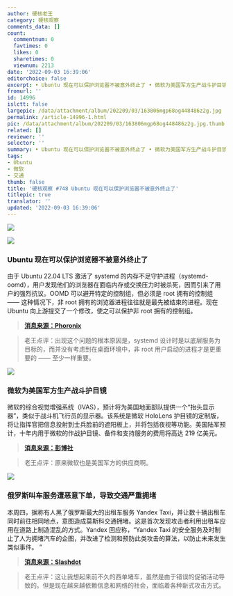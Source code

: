 ```yaml
---
author: 硬核老王
category: 硬核观察
comments_data: []
count:
  commentnum: 0
  favtimes: 0
  likes: 0
  sharetimes: 0
  viewnum: 2213
date: '2022-09-03 16:39:06'
editorchoice: false
excerpt: • Ubuntu 现在可以保护浏览器不被意外终止了 • 微软为美国军方生产战斗护目镜 • 俄罗斯叫车服务遭恶意下单，导致交通严重拥堵
fromurl: ''
id: 14996
islctt: false
largepic: /data/attachment/album/202209/03/163806mgp68og448486z2g.jpg
permalink: /article-14996-1.html
pic: /data/attachment/album/202209/03/163806mgp68og448486z2g.jpg.thumb.jpg
related: []
reviewer: ''
selector: ''
summary: • Ubuntu 现在可以保护浏览器不被意外终止了 • 微软为美国军方生产战斗护目镜 • 俄罗斯叫车服务遭恶意下单，导致交通严重拥堵
tags:
- Ubuntu
- 微软
- 交通
thumb: false
title: '硬核观察 #748 Ubuntu 现在可以保护浏览器不被意外终止了'
titlepic: true
translator: ''
updated: '2022-09-03 16:39:06'
---
```


![](/data/attachment/album/202209/03/163806mgp68og448486z2g.jpg)


![](/data/attachment/album/202209/03/163818cxv8phppop3fch2g.jpg)


### Ubuntu 现在可以保护浏览器不被意外终止了


由于 Ubuntu 22.04 LTS 激活了 systemd 的内存不足守护进程（systemd-oomd），用户发现他们的浏览器在面临内存或交换压力时被杀死，因而引来了用户的强烈抗议。OOMD 可以避开特定的控制组，但必须是 root 拥有的控制组 —— 这种情况下，非 root 拥有的浏览器进程往往就是最先被结束的进程。现在 Ubuntu 向上游提交了一个修改，使之可以保护非 root 拥有的控制组。



> 
> **[消息来源：Phoronix](https://www.phoronix.com/news/OOMD-Preference-All-Cgroups)**
> 
> 
> 



> 
> 老王点评：出现这个问题的根本原因是，systemd 设计时是以底层服务为目标的，而并没有考虑到在桌面环境中，非 root 用户启动的进程才是更重要的 —— 至少一样重要。
> 
> 
> 


![](/data/attachment/album/202209/03/163828ssibbbpbq8b88rsb.jpg)


### 微软为美国军方生产战斗护目镜


微软的综合视觉增强系统（IVAS），预计将为美国地面部队提供一个“抬头显示器”，类似于战斗机飞行员的显示器。该系统是微软 HoloLens 护目镜的定制版，将让指挥官把信息投射到士兵脸前的遮阳板上，并将包括夜视等功能。美国陆军预计，十年内用于微软的作战护目镜、备件和支持服务的费用将高达 219 亿美元。



> 
> **[消息来源：彭博社](https://www.bloomberg.com/news/articles/2022-09-01/microsoft-combat-goggles-win-first-us-army-approval-for-delivery)**
> 
> 
> 



> 
> 老王点评：原来微软也是美国军方的供应商啊。
> 
> 
> 


![](/data/attachment/album/202209/03/163843jmdzetx3otyoo3zm.jpg)


### 俄罗斯叫车服务遭恶意下单，导致交通严重拥堵


本周四，据称有人黑了俄罗斯最大的出租车服务 Yandex Taxi，并让数十辆出租车同时前往相同地点，意图造成莫斯科交通拥堵。这是首次发现攻击者利用出租车应用在道路上制造混乱的方式。Yandex 回应称，“Yandex Taxi 的安全服务及时制止了人为拥堵汽车的企图，并改进了检测和预防此类攻击的算法，以防止未来发生类似事件。 ”



> 
> **[消息来源：Slashdot](https://tech.slashdot.org/story/22/09/01/1958237)**
> 
> 
> 



> 
> 老王点评：这让我想起来前不久的西单堵车，虽然是由于错误的促销活动导致的。但是现在越来越依赖信息和网络的社会，面临着各种新式攻击方式。
> 
> 
>